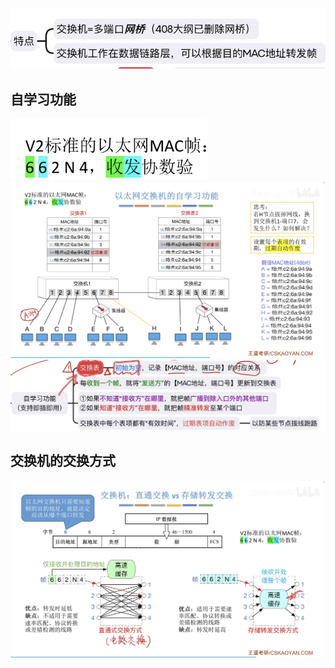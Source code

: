 

![输入图片说明](/imgs/2025-08-02/MlfsSmsJrDboXpvP.png)

## 自学习功能
![输入图片说明](/imgs/2025-08-02/5uRdxaWwExh6yJ7d.png)
![输入图片说明](/imgs/2025-08-02/REJGgSQzvMJscW0A.png)
![输入图片说明](/imgs/2025-08-02/CVzQZmM2P0vO5hvR.png)

## 交换机的交换方式
![输入图片说明](/imgs/2025-08-02/l01rU1FbELaT2Jg9.png)
<!--stackedit_data:
eyJoaXN0b3J5IjpbLTc4NDM0NTQ1LDEyMDQ4MjA1Nl19
-->